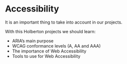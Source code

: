 # Accessibility

It is an important thing to take into account in our projects.

With this Holberton projects we should learn:

- ARIA’s main purpose
- WCAG conformance levels (A, AA and AAA)
- The importance of Web Accessibility
- Tools to use for Web Accessibility
